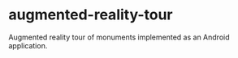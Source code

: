 # augmented-reality-tour
Augmented reality tour of monuments implemented as an Android application.
